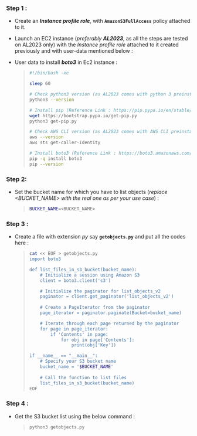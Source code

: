 ### Step 1 :

- Create an ***Instance profile role***, with **`AmazonS3FullAccess`** policy attached to it. 

- Launch an EC2 instance (*preferably* ***AL2023***, as all the steps are tested on AL2023 only) with the *Instance profile role* attached to it created previously and with user-data mentioned below :

- User data to install ***boto3*** in Ec2 instance : 

    > ```sh
    > #!/bin/bash -xe
    > 
    > sleep 60 
    > 
    > # Check python3 version (as AL2023 comes with python 3 preinstalled) :
    > python3 --version
    > 
    > # Install pip (Reference Link : https://pip.pypa.io/en/stable/installation/#get-pip-py) : 
    > wget https://bootstrap.pypa.io/get-pip.py
    > python3 get-pip.py
    > 
    > # Check AWS CLI version (as AL2023 comes with AWS CLI preinstalled) :
    > aws --version
    > aws sts get-caller-identity
    > 
    > # Install boto3 (Reference Link : https://boto3.amazonaws.com/v1/documentation/api/latest/guide/quickstart.html#using-the-aws-common-runtime-crt) : 
    > pip -q install boto3
    > pip --version
    > ```

### Step 2: 

- Set the bucket name for which you have to list objects (*replace <BUCKET_NAME> with the real one as per your use case*) : 

    > ```sh 
    > BUCKET_NAME=<BUCKET_NAME>
    > ```

### Step 3 : 

- Create a file with extension *py* say **`getobjects.py`** and put all the codes here : 

    > ```sh
    > cat << EOF > getobjects.py
    > import boto3
    > 
    > def list_files_in_s3_bucket(bucket_name):
    >     # Initialize a session using Amazon S3
    >     client = boto3.client('s3')
    > 
    >     # Initialize the paginator for list_objects_v2
    >     paginator = client.get_paginator('list_objects_v2')
    >     
    >     # Create a PageIterator from the paginator
    >     page_iterator = paginator.paginate(Bucket=bucket_name)
    > 
    >     # Iterate through each page returned by the paginator
    >     for page in page_iterator:
    >         if 'Contents' in page:
    >             for obj in page['Contents']:
    >                 print(obj['Key'])
    > 
    > if __name__ == "__main__":
    >     # Specify your S3 bucket name
    >     bucket_name = '$BUCKET_NAME'
    >     
    >     # Call the function to list files
    >     list_files_in_s3_bucket(bucket_name)
    > EOF
    > ```

### Step 4 : 

- Get the S3 bucket list using the below command : 

    > ```sh
    > python3 getobjects.py
    > ```
